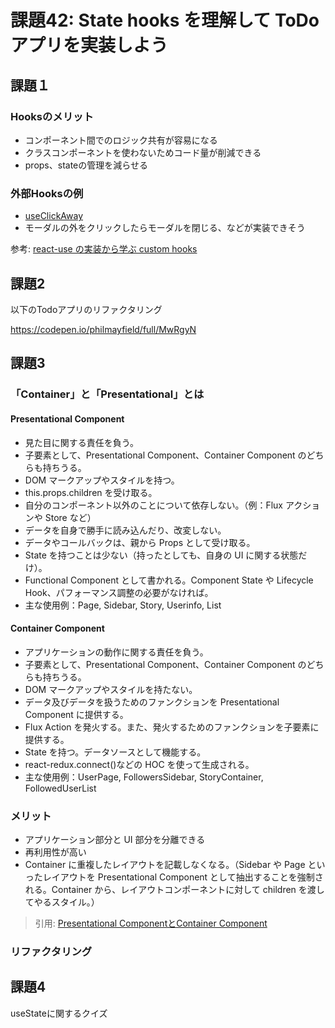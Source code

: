 # 課題42: State hooks を理解して ToDo アプリを実装しよう

## 課題１

### Hooksのメリット

- コンポーネント間でのロジック共有が容易になる
- クラスコンポーネントを使わないためコード量が削減できる
- props、stateの管理を減らせる

### 外部Hooksの例

- [useClickAway](https://github.com/streamich/react-use/blob/master/docs/useClickAway.md)
- モーダルの外をクリックしたらモーダルを閉じる、などが実装できそう

参考: [react-use の実装から学ぶ custom hooks](https://zenn.dev/kobayang/articles/9145de86b20ba6)
## 課題2

以下のTodoアプリのリファクタリング

https://codepen.io/philmayfield/full/MwRgyN



## 課題3

### 「Container」と「Presentational」とは

#### Presentational Component

- 見た目に関する責任を負う。
- 子要素として、Presentational Component、Container Component のどちらも持ちうる。
- DOM マークアップやスタイルを持つ。
- this.props.children を受け取る。
- 自分のコンポーネント以外のことについて依存しない。（例：Flux アクションや Store など）
- データを自身で勝手に読み込んだり、改変しない。
- データやコールバックは、親から Props として受け取る。
- State を持つことは少ない（持ったとしても、自身の UI に関する状態だけ）。
- Functional Component として書かれる。Component State や Lifecycle Hook、パフォーマンス調整の必要がなければ。
- 主な使用例：Page, Sidebar, Story, Userinfo, List

#### Container Component
- アプリケーションの動作に関する責任を負う。
- 子要素として、Presentational Component、Container Component のどちらも持ちうる。
- DOM マークアップやスタイルを持たない。
- データ及びデータを扱うためのファンクションを Presentational Component に提供する。
- Flux Action を発火する。また、発火するためのファンクションを子要素に提供する。
- State を持つ。データソースとして機能する。
- react-redux.connect()などの HOC を使って生成される。
- 主な使用例：UserPage, FollowersSidebar, StoryContainer, FollowedUserList

### メリット

- アプリケーション部分と UI 部分を分離できる
- 再利用性が高い
- Container に重複したレイアウトを記載しなくなる。（Sidebar や Page といったレイアウトを Presentational Component として抽出することを強制される。Container から、レイアウトコンポーネントに対して children を渡してやるスタイル。）

> 引用: [Presentational ComponentとContainer Component](https://www.yuuniworks.com/blog/2018-05-18-presentational-component%E3%81%A8container-component/) 

### リファクタリング

## 課題4

useStateに関するクイズ
